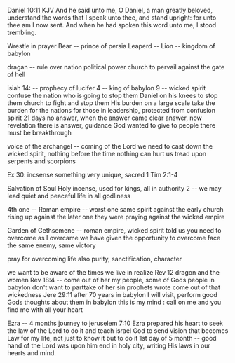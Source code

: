 Daniel 10:11 KJV
And he said unto me, O Daniel, a man greatly beloved, understand the words that I speak unto thee, and stand upright: for unto thee am I now sent. And when he had spoken this word unto me, I stood trembling.

Wrestle in prayer 
Bear -- prince of persia
Leaperd -- 
Lion -- kingdom of babylon

dragan -- rule over nation
political power 
church to pervail against the gate of hell

isiah 14: -- prophecy of lucifer
4 -- king of babylon
9 -- 
wicked spirit confuse the nation
who is going to stop them
Daniel on his knees to stop them
church to fight and stop them
His burden on a large scale
take the burden for the nations
for those in leadership, protected from confusion spirit
21 days no answer, when the answer came clear answer, now revelation
there is answer, guidance God wanted to give to people
there must be breakthrough

voice of the archangel -- coming of the Lord
we need to cast down the wicked spirit, nothing before the time
nothing can hurt us
tread upon serpents and scorpions


Ex 30:
incsense
something very unique, sacred
1 Tim 2:1-4

Salvation of Soul
Holy incense, used for kings, all in authority
2 -- we may lead quiet and peaceful life in all godliness

4th one -- Roman empire -- worst one
same spirit against the early church rising up against the later one
they were praying against the wicked empire 

Garden of Gethsemene -- roman empire, wicked spirit
told us you need to overcome as I overcame
we have given the opportunity to overcome
face the same enemy, same victory

pray for overcoming life also
purity, sanctification, character

we want to be aware of the times we live in
realize Rev 12 dragon and the women
Rev 18:4 -- come out of her my people, some of Gods people in babylon
don't want to parttake of her sin
prophets wrote
come out of that wickedness
Jere 29:11 after 70 years in babylon I will visit, perform good 
Gods thoughts about them in babylon
this is my mind : call on me and you find me with all your heart

Ezra -- 4 months journey to jeruselem
7:10 Ezra prepared his heart to seek the law of the Lord to do it and teach israel
God to send vision that becomes Law for my life, not just to know it but to do it
1st day of 5 month -- good hand of the Lord was upon him
end in holy city, writing His laws in our hearts and mind.
